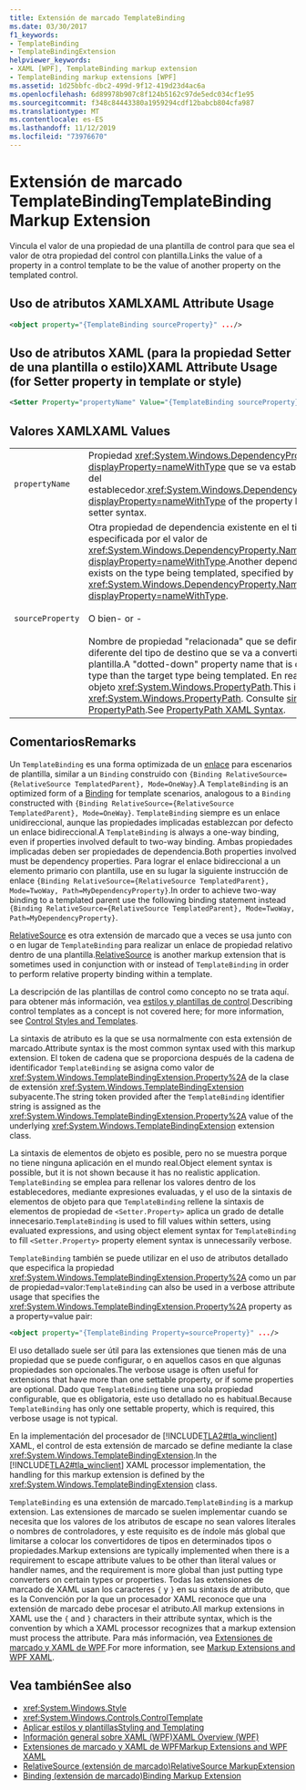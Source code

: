 ```yaml
---
title: Extensión de marcado TemplateBinding
ms.date: 03/30/2017
f1_keywords:
- TemplateBinding
- TemplateBindingExtension
helpviewer_keywords:
- XAML [WPF], TemplateBinding markup extension
- TemplateBinding markup extensions [WPF]
ms.assetid: 1d25bbfc-dbc2-499d-9f12-419d23d4ac6a
ms.openlocfilehash: 6d89978b907c8f124b5162c97de5edc034cf1e95
ms.sourcegitcommit: f348c84443380a1959294cdf12babcb804cfa987
ms.translationtype: MT
ms.contentlocale: es-ES
ms.lasthandoff: 11/12/2019
ms.locfileid: "73976670"
---
```

# <a name="templatebinding-markup-extension"></a><span data-ttu-id="7afea-102">Extensión de marcado TemplateBinding</span><span class="sxs-lookup"><span data-stu-id="7afea-102">TemplateBinding Markup Extension</span></span>
<span data-ttu-id="7afea-103">Vincula el valor de una propiedad de una plantilla de control para que sea el valor de otra propiedad del control con plantilla.</span><span class="sxs-lookup"><span data-stu-id="7afea-103">Links the value of a property in a control template to be the value of another property on the templated control.</span></span>  
  
## <a name="xaml-attribute-usage"></a><span data-ttu-id="7afea-104">Uso de atributos XAML</span><span class="sxs-lookup"><span data-stu-id="7afea-104">XAML Attribute Usage</span></span>  
  
```xml  
<object property="{TemplateBinding sourceProperty}" .../>  
```  
  
## <a name="xaml-attribute-usage-for-setter-property-in-template-or-style"></a><span data-ttu-id="7afea-105">Uso de atributos XAML (para la propiedad Setter de una plantilla o estilo)</span><span class="sxs-lookup"><span data-stu-id="7afea-105">XAML Attribute Usage (for Setter property in template or style)</span></span>  
  
```xml  
<Setter Property="propertyName" Value="{TemplateBinding sourceProperty}" .../>  
```  
  
## <a name="xaml-values"></a><span data-ttu-id="7afea-106">Valores XAML</span><span class="sxs-lookup"><span data-stu-id="7afea-106">XAML Values</span></span>  
  
|||  
|-|-|  
|`propertyName`|<span data-ttu-id="7afea-107">Propiedad <xref:System.Windows.DependencyProperty.Name%2A?displayProperty=nameWithType> que se va establecer en la sintaxis del establecedor.</span><span class="sxs-lookup"><span data-stu-id="7afea-107"><xref:System.Windows.DependencyProperty.Name%2A?displayProperty=nameWithType> of the property being set in the setter syntax.</span></span>|  
|`sourceProperty`|<span data-ttu-id="7afea-108">Otra propiedad de dependencia existente en el tipo con plantilla, especificada por el valor de <xref:System.Windows.DependencyProperty.Name%2A?displayProperty=nameWithType>.</span><span class="sxs-lookup"><span data-stu-id="7afea-108">Another dependency property that exists on the type being templated, specified by its <xref:System.Windows.DependencyProperty.Name%2A?displayProperty=nameWithType>.</span></span><br /><br /> <span data-ttu-id="7afea-109">O bien</span><span class="sxs-lookup"><span data-stu-id="7afea-109">- or -</span></span><br /><br /> <span data-ttu-id="7afea-110">Nombre de propiedad "relacionada" que se define por un tipo diferente del tipo de destino que se va a convertir en un tipo con plantilla.</span><span class="sxs-lookup"><span data-stu-id="7afea-110">A "dotted-down" property name that is defined by a different type than the target type being templated.</span></span> <span data-ttu-id="7afea-111">En realidad, se trata de un objeto <xref:System.Windows.PropertyPath>.</span><span class="sxs-lookup"><span data-stu-id="7afea-111">This is actually a <xref:System.Windows.PropertyPath>.</span></span> <span data-ttu-id="7afea-112">Consulte [sintaxis XAML de PropertyPath](propertypath-xaml-syntax.md).</span><span class="sxs-lookup"><span data-stu-id="7afea-112">See [PropertyPath XAML Syntax](propertypath-xaml-syntax.md).</span></span>|  
  
## <a name="remarks"></a><span data-ttu-id="7afea-113">Comentarios</span><span class="sxs-lookup"><span data-stu-id="7afea-113">Remarks</span></span>  
 <span data-ttu-id="7afea-114">Un `TemplateBinding` es una forma optimizada de un [enlace](binding-markup-extension.md) para escenarios de plantilla, similar a un `Binding` construido con `{Binding RelativeSource={RelativeSource TemplatedParent}, Mode=OneWay}`.</span><span class="sxs-lookup"><span data-stu-id="7afea-114">A `TemplateBinding` is an optimized form of a [Binding](binding-markup-extension.md) for template scenarios, analogous to a `Binding` constructed with `{Binding RelativeSource={RelativeSource TemplatedParent}, Mode=OneWay}`.</span></span> <span data-ttu-id="7afea-115">`TemplateBinding` siempre es un enlace unidireccional, aunque las propiedades implicadas establezcan por defecto un enlace bidireccional.</span><span class="sxs-lookup"><span data-stu-id="7afea-115">A `TemplateBinding` is always a one-way binding, even if properties involved default to two-way binding.</span></span> <span data-ttu-id="7afea-116">Ambas propiedades implicadas deben ser propiedades de dependencia.</span><span class="sxs-lookup"><span data-stu-id="7afea-116">Both properties involved must be dependency properties.</span></span> <span data-ttu-id="7afea-117">Para lograr el enlace bidireccional a un elemento primario con plantilla, use en su lugar la siguiente instrucción de enlace `{Binding RelativeSource={RelativeSource TemplatedParent}, Mode=TwoWay, Path=MyDependencyProperty}`.</span><span class="sxs-lookup"><span data-stu-id="7afea-117">In order to achieve two-way binding to a templated parent use the following binding statement instead `{Binding RelativeSource={RelativeSource TemplatedParent}, Mode=TwoWay, Path=MyDependencyProperty}`.</span></span> 
  
 <span data-ttu-id="7afea-118">[RelativeSource](relativesource-markupextension.md) es otra extensión de marcado que a veces se usa junto con o en lugar de `TemplateBinding` para realizar un enlace de propiedad relativo dentro de una plantilla.</span><span class="sxs-lookup"><span data-stu-id="7afea-118">[RelativeSource](relativesource-markupextension.md) is another markup extension that is sometimes used in conjunction with or instead of `TemplateBinding` in order to perform relative property binding within a template.</span></span>  
  
 <span data-ttu-id="7afea-119">La descripción de las plantillas de control como concepto no se trata aquí. para obtener más información, vea [estilos y plantillas de control](../controls/control-styles-and-templates.md).</span><span class="sxs-lookup"><span data-stu-id="7afea-119">Describing control templates as a concept is not covered here; for more information, see [Control Styles and Templates](../controls/control-styles-and-templates.md).</span></span>  
  
 <span data-ttu-id="7afea-120">La sintaxis de atributo es la que se usa normalmente con esta extensión de marcado.</span><span class="sxs-lookup"><span data-stu-id="7afea-120">Attribute syntax is the most common syntax used with this markup extension.</span></span> <span data-ttu-id="7afea-121">El token de cadena que se proporciona después de la cadena de identificador `TemplateBinding` se asigna como valor de <xref:System.Windows.TemplateBindingExtension.Property%2A> de la clase de extensión <xref:System.Windows.TemplateBindingExtension> subyacente.</span><span class="sxs-lookup"><span data-stu-id="7afea-121">The string token provided after the `TemplateBinding` identifier string is assigned as the <xref:System.Windows.TemplateBindingExtension.Property%2A> value of the underlying <xref:System.Windows.TemplateBindingExtension> extension class.</span></span>  
  
 <span data-ttu-id="7afea-122">La sintaxis de elementos de objeto es posible, pero no se muestra porque no tiene ninguna aplicación en el mundo real.</span><span class="sxs-lookup"><span data-stu-id="7afea-122">Object element syntax is possible, but it is not shown because it has no realistic application.</span></span> <span data-ttu-id="7afea-123">`TemplateBinding` se emplea para rellenar los valores dentro de los establecedores, mediante expresiones evaluadas, y el uso de la sintaxis de elementos de objeto para que `TemplateBinding` rellene la sintaxis de elementos de propiedad de `<Setter.Property>` aplica un grado de detalle innecesario.</span><span class="sxs-lookup"><span data-stu-id="7afea-123">`TemplateBinding` is used to fill values within setters, using evaluated expressions, and using object element syntax for `TemplateBinding` to fill `<Setter.Property>` property element syntax is unnecessarily verbose.</span></span>  
  
 <span data-ttu-id="7afea-124">`TemplateBinding` también se puede utilizar en el uso de atributos detallado que especifica la propiedad <xref:System.Windows.TemplateBindingExtension.Property%2A> como un par de propiedad=valor:</span><span class="sxs-lookup"><span data-stu-id="7afea-124">`TemplateBinding` can also be used in a verbose attribute usage that specifies the <xref:System.Windows.TemplateBindingExtension.Property%2A> property as a property=value pair:</span></span>  
  
```xml  
<object property="{TemplateBinding Property=sourceProperty}" .../>  
```  
  
 <span data-ttu-id="7afea-125">El uso detallado suele ser útil para las extensiones que tienen más de una propiedad que se puede configurar, o en aquellos casos en que algunas propiedades son opcionales.</span><span class="sxs-lookup"><span data-stu-id="7afea-125">The verbose usage is often useful for extensions that have more than one settable property, or if some properties are optional.</span></span> <span data-ttu-id="7afea-126">Dado que `TemplateBinding` tiene una sola propiedad configurable, que es obligatoria, este uso detallado no es habitual.</span><span class="sxs-lookup"><span data-stu-id="7afea-126">Because `TemplateBinding` has only one settable property, which is required, this verbose usage is not typical.</span></span>  
  
 <span data-ttu-id="7afea-127">En la implementación del procesador de [!INCLUDE[TLA2#tla_winclient](../../../../includes/tla2sharptla-winclient-md.md)] XAML, el control de esta extensión de marcado se define mediante la clase <xref:System.Windows.TemplateBindingExtension>.</span><span class="sxs-lookup"><span data-stu-id="7afea-127">In the [!INCLUDE[TLA2#tla_winclient](../../../../includes/tla2sharptla-winclient-md.md)] XAML processor implementation, the handling for this markup extension is defined by the <xref:System.Windows.TemplateBindingExtension> class.</span></span>  
  
 <span data-ttu-id="7afea-128">`TemplateBinding` es una extensión de marcado.</span><span class="sxs-lookup"><span data-stu-id="7afea-128">`TemplateBinding` is a markup extension.</span></span> <span data-ttu-id="7afea-129">Las extensiones de marcado se suelen implementar cuando se necesita que los valores de los atributos de escape no sean valores literales o nombres de controladores, y este requisito es de índole más global que limitarse a colocar los convertidores de tipos en determinados tipos o propiedades.</span><span class="sxs-lookup"><span data-stu-id="7afea-129">Markup extensions are typically implemented when there is a requirement to escape attribute values to be other than literal values or handler names, and the requirement is more global than just putting type converters on certain types or properties.</span></span> <span data-ttu-id="7afea-130">Todas las extensiones de marcado de XAML usan los caracteres `{` y `}` en su sintaxis de atributo, que es la Convención por la que un procesador XAML reconoce que una extensión de marcado debe procesar el atributo.</span><span class="sxs-lookup"><span data-stu-id="7afea-130">All markup extensions in XAML use the `{` and `}` characters in their attribute syntax, which is the convention by which a XAML processor recognizes that a markup extension must process the attribute.</span></span> <span data-ttu-id="7afea-131">Para más información, vea [Extensiones de marcado y XAML de WPF](markup-extensions-and-wpf-xaml.md).</span><span class="sxs-lookup"><span data-stu-id="7afea-131">For more information, see [Markup Extensions and WPF XAML](markup-extensions-and-wpf-xaml.md).</span></span>  
  
## <a name="see-also"></a><span data-ttu-id="7afea-132">Vea también</span><span class="sxs-lookup"><span data-stu-id="7afea-132">See also</span></span>

- <xref:System.Windows.Style>
- <xref:System.Windows.Controls.ControlTemplate>
- [<span data-ttu-id="7afea-133">Aplicar estilos y plantillas</span><span class="sxs-lookup"><span data-stu-id="7afea-133">Styling and Templating</span></span>](../controls/styling-and-templating.md)
- [<span data-ttu-id="7afea-134">Información general sobre XAML (WPF)</span><span class="sxs-lookup"><span data-stu-id="7afea-134">XAML Overview (WPF)</span></span>](../../../desktop-wpf/fundamentals/xaml.md)
- [<span data-ttu-id="7afea-135">Extensiones de marcado y XAML de WPF</span><span class="sxs-lookup"><span data-stu-id="7afea-135">Markup Extensions and WPF XAML</span></span>](markup-extensions-and-wpf-xaml.md)
- [<span data-ttu-id="7afea-136">RelativeSource (extensión de marcado)</span><span class="sxs-lookup"><span data-stu-id="7afea-136">RelativeSource MarkupExtension</span></span>](relativesource-markupextension.md)
- [<span data-ttu-id="7afea-137">Binding (extensión de marcado)</span><span class="sxs-lookup"><span data-stu-id="7afea-137">Binding Markup Extension</span></span>](binding-markup-extension.md)
